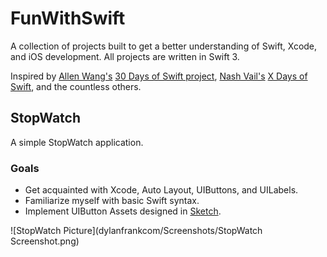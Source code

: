 # FunWithSwift
A collection of projects built to get a better understanding of Swift, Xcode, and iOS development. All projects are written in Swift 3.   

Inspired by [Allen Wang's](https://twitter.com/creativewang) [30 Days of Swift project](https://github.com/allenwong/30DaysofSwift), [Nash Vail's](https://twitter.com/NashVail) [X Days of Swift](https://github.com/nashvail/X-Days-of-Swift), and the countless others. 


## StopWatch

A simple StopWatch application.  

### Goals  
* Get acquainted with Xcode, Auto Layout, UIButtons, and UILabels.
* Familiarize myself with basic Swift syntax.
* Implement UIButton Assets designed in [Sketch](https://www.sketchapp.com).

![StopWatch Picture](dylanfrankcom/Screenshots/StopWatch Screenshot.png)
